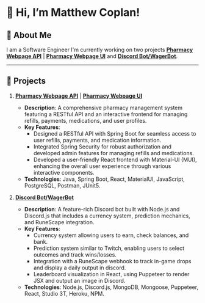 # 👋 Hi, I’m Matthew Coplan!

## 🚀 About Me
I am a Software Engineer I'm currently working on two projects **[Pharmacy Webpage API](https://github.com/mcoplan2/SynergyPharmacyAPI)** | **[Pharmacy Webpage UI](https://github.com/mcoplan2/SynergyPharmacyUI)** and **[Discord Bot/WagerBot](https://github.com/mcoplan2/WagerBot)**.

---
## 🌟 Projects

1. **[Pharmacy Webpage API](https://github.com/mcoplan2/SynergyPharmacyAPI)** | **[Pharmacy Webpage UI](https://github.com/mcoplan2/SynergyPharmacyUI)**
   - **Description**: A comprehensive pharmacy management system featuring a RESTful API and an interactive frontend for managing refills, payments, medications, and user profiles.
   - **Key Features**:
     - Designed a RESTful API with Spring Boot for seamless access to user refills, payments, and medication information.
     - Integrated Spring Security for robust authorization and developed admin features for managing refills and medications.
     - Developed a user-friendly React frontend with Material-UI (MUI), enhancing the overall user experience through various interactive components.
   - **Technologies**: Java, Spring Boot, React, MaterialUI, JavaScript, PostgreSQL, Postman, JUnit5.

2. **[Discord Bot/WagerBot](https://github.com/mcoplan2/WagerBot)**
   - **Description**: A feature-rich Discord bot built with Node.js and Discord.js that includes a currency system, prediction mechanics, and RuneScape integration.
    - **Key Features**:
      - Currency system allowing users to earn, check balances, and bank.
      - Prediction system similar to Twitch, enabling users to select outcomes and track wins/losses.
      - Integration with a RuneScape webhook to track in-game drops and display a daily output in discord.
      - Leaderboard visualization in React, using Puppeteer to render JSX and output an image in Discord.
   - **Technologies**: Node.js, Discord.js, MongoDB, Mongoose, Puppeteer, React, Studio 3T, Heroku, NPM.
